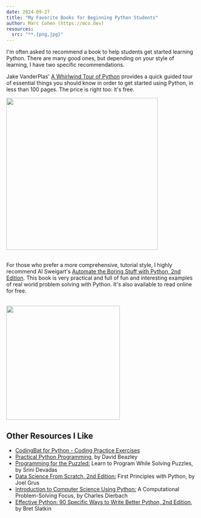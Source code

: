 ```yaml
---
date: 2024-09-27
title: "My Favorite Books for Beginning Python Students"
author: Marc Cohen (https://mco.dev)
resources:
  src: "**.{png,jpg}"
---
```


I'm often asked to recommend a book to help students get started learning Python. There are many good ones, but depending on your style of learning, I have two specific recommendations.

<!--more-->

Jake VanderPlas' <a target="_blank" href="https://mco.fyi/pytour">A Whirlwind Tour of Python</a> provides a quick guided tour of essential things you should know in order to get started using Python, in less than 100 pages. The price is right too: it's free.

<a target="_blank" href="https://jakevdp.github.io/WhirlwindTourOfPython/">
<img height="400" src="https://jakevdp.github.io/WhirlwindTourOfPython/figures/cover-large.gif">
</a>

<br>
<br>

For those who prefer a more comprehensive, tutorial style, I highly recommend Al Sweigart's <a target="_blank" href="https://automatetheboringstuff.com/">Automate the Boring Stuff with Python, 2nd Edition</a>. This book is very practical and full of fun and interesting examples of real world problem solving with Python. It's also available to read online for free.

<br>

<a target="blank" href="https://automatetheboringstuff.com/">
<img height="300" src="https://automatetheboringstuff.com/images/automate_2e_cover.png">
</a>

<br>

## Other Resources I Like

- <a target="_blank" href="https://codingbat.com/python">CodingBat for Python - Coding Practice Exercises</a>
- <a target="_blank" href="https://dabeaz-course.github.io/practical-python/Notes/Contents.html">
  Practical Python Programming</a>, by David Beazley
- <a target="_blank" href="https://www.amazon.com/Programming-Puzzled-Program-Solving-Puzzles/dp/0262534304">
  Programming for the Puzzled:</a>
  Learn to Program While Solving Puzzles, by Srini Devadas
- <a target="_blank" href="https://www.amazon.com/dp/1492041130">
  Data Science From Scratch, 2nd Edition:</a>
  First Principles with Python, by Joel Grus
- <a target="_blank" href="https://www.amazon.com/Introduction-Computer-Science-Using-Python/dp/0470555157">
  Introduction to Computer Science Using Python:</a>
  A Computational Problem-Solving Focus, by Charles Dierbach
- <a target="_blank" href="https://www.amazon.com/Effective-Python-Specific-Software-Development-dp-0134853989/dp/0134853989">
  Effective Python: 90 Specific Ways to Write Better Python, 2nd Edition</a>,
  by Bret Slatkin

